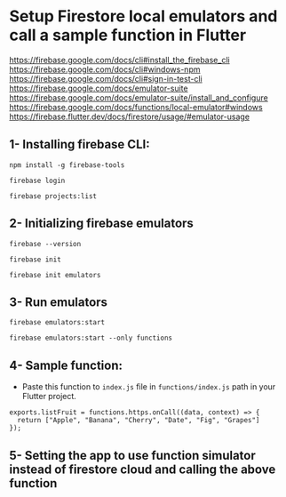 # Setup Firestore local emulators and call a sample function in Flutter




https://firebase.google.com/docs/cli#install_the_firebase_cli
https://firebase.google.com/docs/cli#windows-npm
https://firebase.google.com/docs/cli#sign-in-test-cli
https://firebase.google.com/docs/emulator-suite
https://firebase.google.com/docs/emulator-suite/install_and_configure
https://firebase.google.com/docs/functions/local-emulator#windows
https://firebase.flutter.dev/docs/firestore/usage/#emulator-usage

1- Installing firebase CLI:
------------------------------
```
npm install -g firebase-tools
```
```
firebase login
```
```
firebase projects:list
```

2- Initializing firebase emulators
-----------------------------------
```
firebase --version
```
```
firebase init
```
```
firebase init emulators
```

3- Run emulators
-----------------------------
```
firebase emulators:start
```
```
firebase emulators:start --only functions
```

4- Sample function:
-------------------------------
* Paste this function to `index.js` file in `functions/index.js` path in your Flutter project.
```
exports.listFruit = functions.https.onCall((data, context) => {
  return ["Apple", "Banana", "Cherry", "Date", "Fig", "Grapes"]
});
```

5- Setting the app to use function simulator instead of firestore cloud and calling the above function
--------------------------

```

```

















